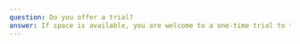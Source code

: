 ```yaml
---
question: Do you offer a trial?
answer: If space is available, you are welcome to a one-time trial to the class of your choice before enrolling for a $10 fee. Due to gymnast-to-coach ratios, trial classes are not available for fully enrolled classes.
---
```

